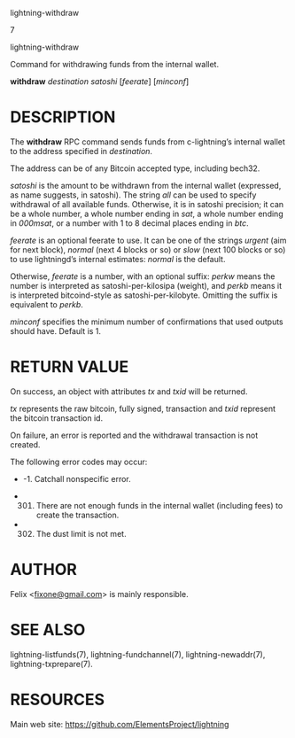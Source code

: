 lightning-withdraw

7

lightning-withdraw

Command for withdrawing funds from the internal wallet.

**withdraw** *destination* *satoshi* \[*feerate*\] \[*minconf*\]

DESCRIPTION
===========

The **withdraw** RPC command sends funds from c-lightning’s internal
wallet to the address specified in *destination*.

The address can be of any Bitcoin accepted type, including bech32.

*satoshi* is the amount to be withdrawn from the internal wallet
(expressed, as name suggests, in satoshi). The string *all* can be used
to specify withdrawal of all available funds. Otherwise, it is in
satoshi precision; it can be a whole number, a whole number ending in
*sat*, a whole number ending in *000msat*, or a number with 1 to 8
decimal places ending in *btc*.

*feerate* is an optional feerate to use. It can be one of the strings
*urgent* (aim for next block), *normal* (next 4 blocks or so) or *slow*
(next 100 blocks or so) to use lightningd’s internal estimates: *normal*
is the default.

Otherwise, *feerate* is a number, with an optional suffix: *perkw* means
the number is interpreted as satoshi-per-kilosipa (weight), and *perkb*
means it is interpreted bitcoind-style as satoshi-per-kilobyte. Omitting
the suffix is equivalent to *perkb*.

*minconf* specifies the minimum number of confirmations that used
outputs should have. Default is 1.

RETURN VALUE
============

On success, an object with attributes *tx* and *txid* will be returned.

*tx* represents the raw bitcoin, fully signed, transaction and *txid*
represent the bitcoin transaction id.

On failure, an error is reported and the withdrawal transaction is not
created.

The following error codes may occur:

-   -1. Catchall nonspecific error.

-   301. There are not enough funds in the internal wallet (including
    fees) to create the transaction.

-   302. The dust limit is not met.

AUTHOR
======

Felix &lt;<fixone@gmail.com>&gt; is mainly responsible.

SEE ALSO
========

lightning-listfunds(7), lightning-fundchannel(7), lightning-newaddr(7),
lightning-txprepare(7).

RESOURCES
=========

Main web site: <https://github.com/ElementsProject/lightning>
